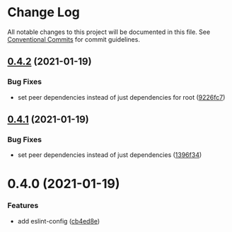 # Change Log

All notable changes to this project will be documented in this file.
See [Conventional Commits](https://conventionalcommits.org) for commit guidelines.

## [0.4.2](https://github.com/azimutlabs/eslint/compare/@azimutlabs/eslint-config@0.4.1...@azimutlabs/eslint-config@0.4.2) (2021-01-19)


### Bug Fixes

* set peer dependencies instead of just dependencies for root ([9226fc7](https://github.com/azimutlabs/eslint/commit/9226fc7d86a43a591ef3bb83eabc4660ed5ba0b0))





## [0.4.1](https://github.com/azimutlabs/eslint/compare/@azimutlabs/eslint-config@0.4.0...@azimutlabs/eslint-config@0.4.1) (2021-01-19)


### Bug Fixes

* set peer dependencies instead of just dependencies ([1396f34](https://github.com/azimutlabs/eslint/commit/1396f346ef2014b9d52d62d0e8a97f5a11cd7f71))





# 0.4.0 (2021-01-19)


### Features

* add eslint-config ([cb4ed8e](https://github.com/azimutlabs/eslint/commit/cb4ed8e7c539cb1a6d4264391a4bdb0dfdfae9e0))
